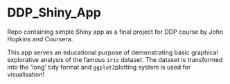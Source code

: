 # DDP_Shiny_App
Repo containing simple Shiny app as a final project for DDP course by John Hopkins and Coursera.

This app serves an educational purpose of demonstrating basic graphical explorative analysis of the famous `iris` dataset. 
The dataset is transformed into the 'long' tidy format and `ggplot2`plotting system is used for visualisation!

